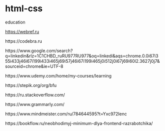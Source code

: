 # html-css
education

https://webref.ru
<p>https://codebra.ru</p>
<p>https://www.google.com/search?q=linkedin&rlz=1C1CHBD_ruRU977RU977&oq=linkedi&aqs=chrome.0.0i67i355i433j46i67i199i433i465j69i57j46i67i199i465j0i512j0i67j69i60l2.3627j0j7&sourceid=chrome&ie=UTF-8</p>
<p>https://www.udemy.com/home/my-courses/learning</p>
<p>https://stepik.org/org/bfu</p>
<p>https://ru.stackoverflow.com/</p>
<p>https://www.grammarly.com/</p>
<p>https://www.mindmeister.com/ru/784644595?t=Yxc972Ienc</p>
https://bookflow.ru/neobhodimyj-minimum-dlya-frontend-razrabotchika/
